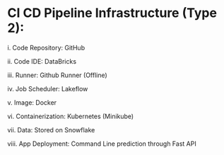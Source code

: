 # CI CD Pipeline Infrastructure (Type 2):

i. Code Repository: GitHub

ii. Code IDE: DataBricks

iii. Runner: Github Runner (Offline)

iv. Job Scheduler: Lakeflow

v. Image: Docker

vi. Containerization: Kubernetes (Minikube)

vii. Data: Stored on Snowflake

viii. App Deployment: Command Line prediction through Fast API